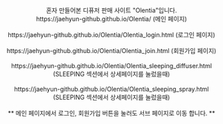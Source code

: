 <div align="center">
  혼자 만들어본 디퓨저 판매 사이트 "Olentia"입니다.
  <br>
  https://jaehyun-github.github.io/Olentia/ (메인 페이지)
  <br>
  <br>
  https://jaehyun-github.github.io/Olentia/Olentia_login.html (로그인 페이지)
  <br>
  <br>
  https://jaehyun-github.github.io/Olentia/Olentia_join.html (회원가입 페이지)
  <br>
  <br>
  https://jaehyun-github.github.io/Olentia/Olentia_sleeping_diffuser.html (SLEEPING 섹션에서 상세페이지를 눌렀을때)
  <br>
  <br>
  https://jaehyun-github.github.io/Olentia/Olentia_sleeping_spray.html (SLEEPING 섹션에서 상세페이지를 눌렀을때)
  <br>
  <br>
  ** 메인 페이지에서 로그인, 회원가입 버튼을 눌러도 서브 페이지로 이동 합니다. **
 <div>
